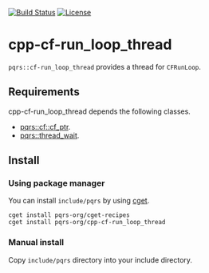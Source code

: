 [![Build Status](https://travis-ci.com/pqrs-org/cpp-cf-run_loop_thread.svg?branch=master)](https://travis-ci.com/pqrs-org/cpp-cf-run_loop_thread)
[![License](https://img.shields.io/badge/license-Boost%20Software%20License-blue.svg)](https://github.com/pqrs-org/cpp-cf-run_loop_thread/blob/master/LICENSE.md)

# cpp-cf-run_loop_thread

`pqrs::cf-run_loop_thread` provides a thread for `CFRunLoop`.

## Requirements

cpp-cf-run_loop_thread depends the following classes.

- [pqrs::cf::cf_ptr](https://github.com/pqrs-org/cpp-cf-cf_ptr).
- [pqrs::thread_wait](https://github.com/pqrs-org/cpp-thread_wait).

## Install

### Using package manager

You can install `include/pqrs` by using [cget](https://github.com/pfultz2/cget).

```shell
cget install pqrs-org/cget-recipes
cget install pqrs-org/cpp-cf-run_loop_thread
```

### Manual install

Copy `include/pqrs` directory into your include directory.
